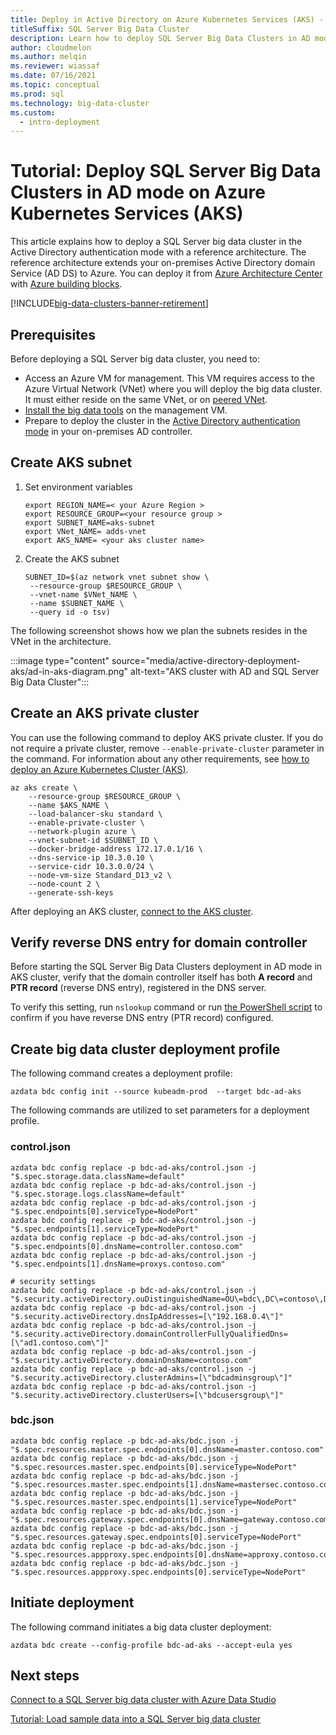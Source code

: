 ```yaml
---
title: Deploy in Active Directory on Azure Kubernetes Services (AKS) - tutorial
titleSuffix: SQL Server Big Data Cluster
description: Learn how to deploy SQL Server Big Data Clusters in AD mode on Azure Kubernetes Services (AKS).
author: cloudmelon
ms.author: melqin
ms.reviewer: wiassaf
ms.date: 07/16/2021
ms.topic: conceptual
ms.prod: sql
ms.technology: big-data-cluster
ms.custom:
  - intro-deployment
---
```


# Tutorial: Deploy SQL Server Big Data Clusters in AD mode on Azure Kubernetes Services (AKS)

This article explains how to deploy a SQL Server big data cluster in the Active Directory authentication mode with a reference architecture. The reference architecture extends your on-premises Active Directory domain Service (AD DS) to Azure. You can deploy it from [Azure Architecture Center](https://github.com/mspnp/identity-reference-architectures/tree/master/adds-extend-domain) with [Azure building blocks](https://github.com/mspnp/template-building-blocks/wiki/Install-Azure-Building-Blocks).

[!INCLUDE[big-data-clusters-banner-retirement](../includes/bdc-banner-retirement.md)]

## Prerequisites

Before deploying a SQL Server big data cluster, you need to:

* Access an Azure VM for management. This VM requires access to the Azure Virtual Network (VNet) where you will deploy the big data cluster. It must either reside on the same VNet, or on [peered VNet](/azure/virtual-network/virtual-network-manage-peering).
* [Install the big data tools](deploy-big-data-tools.md) on the management VM.
* Prepare to deploy the cluster in the [Active Directory authentication mode](active-directory-prerequisites.md) in your on-premises AD controller.

## Create AKS subnet

1. Set environment variables

   ```console
   export REGION_NAME=< your Azure Region >
   export RESOURCE_GROUP=<your resource group >
   export SUBNET_NAME=aks-subnet
   export VNet_NAME= adds-vnet
   export AKS_NAME= <your aks cluster name>
   ```

1. Create the AKS subnet

   ```console
   SUBNET_ID=$(az network vnet subnet show \
    --resource-group $RESOURCE_GROUP \
    --vnet-name $VNet_NAME \
    --name $SUBNET_NAME \
    --query id -o tsv)
   ```

The following screenshot shows how we plan the subnets resides in the VNet in the architecture.

:::image type="content" source="media/active-directory-deployment-aks/ad-in-aks-diagram.png" alt-text="AKS cluster with AD and SQL Server Big Data Cluster":::

## Create an AKS private cluster

You can use the following command to deploy AKS private cluster. If you do not require a private cluster, remove `--enable-private-cluster` parameter in the command. For information about any other requirements, see [how to deploy an Azure Kubernetes Cluster (AKS)](/azure/aks/tutorial-kubernetes-deploy-cluster).

```azurecli
az aks create \
    --resource-group $RESOURCE_GROUP \
    --name $AKS_NAME \
    --load-balancer-sku standard \
    --enable-private-cluster \
    --network-plugin azure \
    --vnet-subnet-id $SUBNET_ID \
    --docker-bridge-address 172.17.0.1/16 \
    --dns-service-ip 10.3.0.10 \
    --service-cidr 10.3.0.0/24 \
    --node-vm-size Standard_D13_v2 \
    --node-count 2 \
    --generate-ssh-keys
```

After deploying an AKS cluster, [connect to the AKS cluster](/azure/aks/tutorial-kubernetes-deploy-cluster#connect-to-cluster-using-kubectl).

## Verify reverse DNS entry for domain controller

Before starting the SQL Server Big Data Clusters deployment in AD mode in AKS cluster, verify that the domain controller itself has both **A record** and **PTR record** (reverse DNS entry), registered in the DNS server.

To verify this setting, run `nslookup` command or run [the PowerShell script](troubleshoot-ad-reverse-lookup-zone.md) to confirm if you have reverse DNS entry (PTR record) configured.

## Create big data cluster deployment profile

The following command creates a deployment profile:

```console
azdata bdc config init --source kubeadm-prod  --target bdc-ad-aks
```

The following commands are utilized to set parameters for a deployment profile.

### control.json

```console
azdata bdc config replace -p bdc-ad-aks/control.json -j "$.spec.storage.data.className=default"
azdata bdc config replace -p bdc-ad-aks/control.json -j "$.spec.storage.logs.className=default"
azdata bdc config replace -p bdc-ad-aks/control.json -j "$.spec.endpoints[0].serviceType=NodePort"
azdata bdc config replace -p bdc-ad-aks/control.json -j "$.spec.endpoints[1].serviceType=NodePort"
azdata bdc config replace -p bdc-ad-aks/control.json -j "$.spec.endpoints[0].dnsName=controller.contoso.com"
azdata bdc config replace -p bdc-ad-aks/control.json -j "$.spec.endpoints[1].dnsName=proxys.contoso.com"

# security settings 
azdata bdc config replace -p bdc-ad-aks/control.json -j "$.security.activeDirectory.ouDistinguishedName=OU\=bdc\,DC\=contoso\,DC\=com"
azdata bdc config replace -p bdc-ad-aks/control.json -j "$.security.activeDirectory.dnsIpAddresses=[\"192.168.0.4\"]"
azdata bdc config replace -p bdc-ad-aks/control.json -j "$.security.activeDirectory.domainControllerFullyQualifiedDns=[\"ad1.contoso.com\"]"
azdata bdc config replace -p bdc-ad-aks/control.json -j "$.security.activeDirectory.domainDnsName=contoso.com"
azdata bdc config replace -p bdc-ad-aks/control.json -j "$.security.activeDirectory.clusterAdmins=[\"bdcadminsgroup\"]"
azdata bdc config replace -p bdc-ad-aks/control.json -j "$.security.activeDirectory.clusterUsers=[\"bdcusersgroup\"]"
```

### bdc.json

```console
azdata bdc config replace -p bdc-ad-aks/bdc.json -j "$.spec.resources.master.spec.endpoints[0].dnsName=master.contoso.com"
azdata bdc config replace -p bdc-ad-aks/bdc.json -j "$.spec.resources.master.spec.endpoints[0].serviceType=NodePort"
azdata bdc config replace -p bdc-ad-aks/bdc.json -j "$.spec.resources.master.spec.endpoints[1].dnsName=mastersec.contoso.com"
azdata bdc config replace -p bdc-ad-aks/bdc.json -j "$.spec.resources.master.spec.endpoints[1].serviceType=NodePort"
azdata bdc config replace -p bdc-ad-aks/bdc.json -j "$.spec.resources.gateway.spec.endpoints[0].dnsName=gateway.contoso.com"
azdata bdc config replace -p bdc-ad-aks/bdc.json -j "$.spec.resources.gateway.spec.endpoints[0].serviceType=NodePort"
azdata bdc config replace -p bdc-ad-aks/bdc.json -j "$.spec.resources.appproxy.spec.endpoints[0].dnsName=approxy.contoso.com"
azdata bdc config replace -p bdc-ad-aks/bdc.json -j "$.spec.resources.appproxy.spec.endpoints[0].serviceType=NodePort"
```

## Initiate deployment

The following command initiates a big data cluster deployment:

```console
azdata bdc create --config-profile bdc-ad-aks --accept-eula yes
```

## Next steps

[Connect to a SQL Server big data cluster with Azure Data Studio](connect-to-big-data-cluster.md)

[Tutorial: Load sample data into a SQL Server big data cluster](tutorial-load-sample-data.md)
